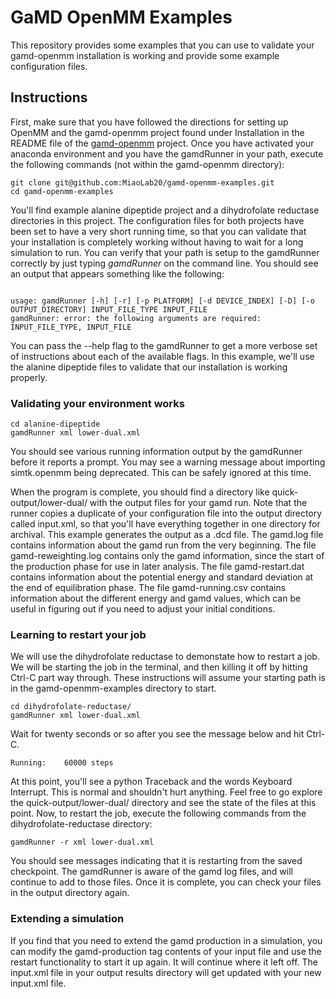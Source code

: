 # GaMD OpenMM Examples

  This repository provides some examples that you can use to validate your gamd-openmm installation is working and provide some example configuration files.

## Instructions

First, make sure that you have followed the directions for setting up OpenMM and the gamd-openmm project found under Installation in the README file of the [gamd-openmm](https://github.com/MiaoLab20/gamd-openmm) project.  Once you have activated your anaconda environment and you have the gamdRunner in your path, execute the following commands (not within the gamd-openmm directory):

```
git clone git@github.com:MiaoLab20/gamd-openmm-examples.git
cd gamd-openmm-examples

```

You'll find example alanine dipeptide project and a dihydrofolate reductase directories in this project.  The configuration files for both projects have been set to have a very short running time, so that you can validate that your installation is completely working without having to wait for a long simulation to run.  You can verify that your path is setup to the gamdRunner correctly by just typing *gamdRunner* on the command line.  You should see an output that appears something like the following:

```

usage: gamdRunner [-h] [-r] [-p PLATFORM] [-d DEVICE_INDEX] [-D] [-o OUTPUT_DIRECTORY] INPUT_FILE_TYPE INPUT_FILE
gamdRunner: error: the following arguments are required: INPUT_FILE_TYPE, INPUT_FILE

```

You can pass the --help flag to the gamdRunner to get a more verbose set of instructions about each of the available flags.  In this example, we'll use the alanine dipeptide files to validate that our installation is working properly.

### Validating your environment works

```
cd alanine-dipeptide
gamdRunner xml lower-dual.xml
```

You should see various running information output by the gamdRunner before it reports a prompt.  You may see a warning message about importing simtk.openmm being deprecated.  This can be safely ignored at this time.

When the program is complete, you should find a directory like quick-output/lower-dual/ with the output files for your gamd run.  Note that the runner copies a duplicate of your configuration file into the output directory called input.xml, so that you'll have everything together in one directory for archival.  This example generates the output as a .dcd file.  The gamd.log file contains information about the gamd run from the very beginning.  The file gamd-reweighting.log contains only the gamd information, since the start of the production phase for use in later analysis.  The file gamd-restart.dat contains information about the potential energy and standard deviation at the end of equilibration phase.  The file gamd-running.csv contains information about the different energy and gamd values, which can be useful in figuring out if you need to adjust your initial conditions.


### Learning to restart your job

We will use the dihydrofolate reductase to demonstate how to restart a job.  We will be starting the job in the terminal, and then killing it off by hitting Ctrl-C part way through.  These instructions will assume your starting path is in the gamd-openmm-examples directory to start.

```
cd dihydrofolate-reductase/
gamdRunner xml lower-dual.xml
```

Wait for twenty seconds or so after you see the message below and hit Ctrl-C.
```
Running:	60000 steps
```

At this point, you'll see a python Traceback and the words Keyboard Interrupt.  This is normal and shouldn't hurt anything.  Feel free to go explore the quick-output/lower-dual/ directory and see the state of the files at this point.  Now, to restart the job, execute the following commands from the dihydrofolate-reductase directory:

```
gamdRunner -r xml lower-dual.xml
```

You should see messages indicating that it is restarting from the saved checkpoint.  The gamdRunner is aware of the gamd log files, and will continue to add to those files.  Once it is complete, you can check your files in the output directory again.

### Extending a simulation

If you find that you need to extend the gamd production in a simulation, you can modify the gamd-production tag contents of your input file and use the restart functionality to start it up again.  It will continue where it left off.  The input.xml file in your output results directory will get updated with your new input.xml file.

